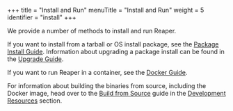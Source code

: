 +++
title = "Install and Run"
menuTitle = "Install and Run"
weight = 5
identifier = "install"
+++

We provide a number of methods to install and run Reaper.

If you want to install from a tarball or OS install package, see the [Package Install Guide](install). Information about upgrading a package install can be found in the [Upgrade Guide](upgrade).

If you want to run Reaper in a container, see the [Docker Guide](docker).

For information about building the binaries from source, including the Docker image, head over to the [Build from Source](../../development/building) guide in the [Development Resources](../../development) section.
